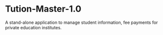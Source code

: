 # Tution-Master-1.0
A stand-alone application to manage student information, fee payments for private education institutes. 
